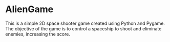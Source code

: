 # AlienGame
This is a simple 2D space shooter game created using Python and Pygame. The objective of the game is to control a spaceship to shoot and eliminate enemies, increasing the score.
